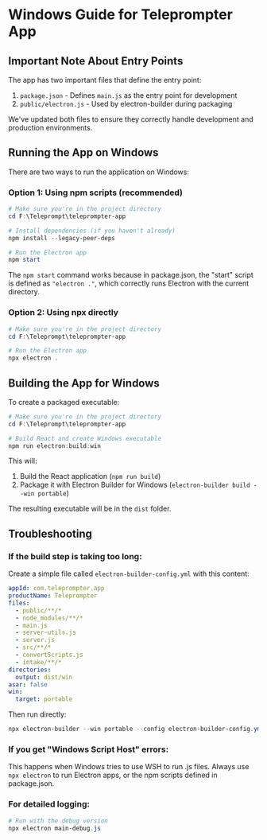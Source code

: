 # Windows Guide for Teleprompter App

## Important Note About Entry Points

The app has two important files that define the entry point:

1. `package.json` - Defines `main.js` as the entry point for development
2. `public/electron.js` - Used by electron-builder during packaging

We've updated both files to ensure they correctly handle development and production environments.

## Running the App on Windows

There are two ways to run the application on Windows:

### Option 1: Using npm scripts (recommended)

```powershell
# Make sure you're in the project directory
cd F:\Teleprompt\teleprompter-app

# Install dependencies (if you haven't already)
npm install --legacy-peer-deps

# Run the Electron app
npm start
```

The `npm start` command works because in package.json, the "start" script is defined as `"electron ."`, which correctly runs Electron with the current directory.

### Option 2: Using npx directly

```powershell
# Make sure you're in the project directory
cd F:\Teleprompt\teleprompter-app

# Run the Electron app
npx electron .
```

## Building the App for Windows

To create a packaged executable:

```powershell
# Make sure you're in the project directory
cd F:\Teleprompt\teleprompter-app

# Build React and create Windows executable
npm run electron:build:win
```

This will:
1. Build the React application (`npm run build`)
2. Package it with Electron Builder for Windows (`electron-builder build --win portable`)

The resulting executable will be in the `dist` folder.

## Troubleshooting

### If the build step is taking too long:

Create a simple file called `electron-builder-config.yml` with this content:

```yaml
appId: com.teleprompter.app
productName: Teleprompter
files:
  - public/**/*
  - node_modules/**/*
  - main.js
  - server-utils.js
  - server.js
  - src/**/*
  - convertScripts.js
  - intake/**/*
directories:
  output: dist/win
asar: false
win:
  target: portable
```

Then run directly:

```powershell
npx electron-builder --win portable --config electron-builder-config.yml
```

### If you get "Windows Script Host" errors:

This happens when Windows tries to use WSH to run .js files. Always use `npx electron` to run Electron apps, or the npm scripts defined in package.json.

### For detailed logging:

```powershell
# Run with the debug version
npx electron main-debug.js
```